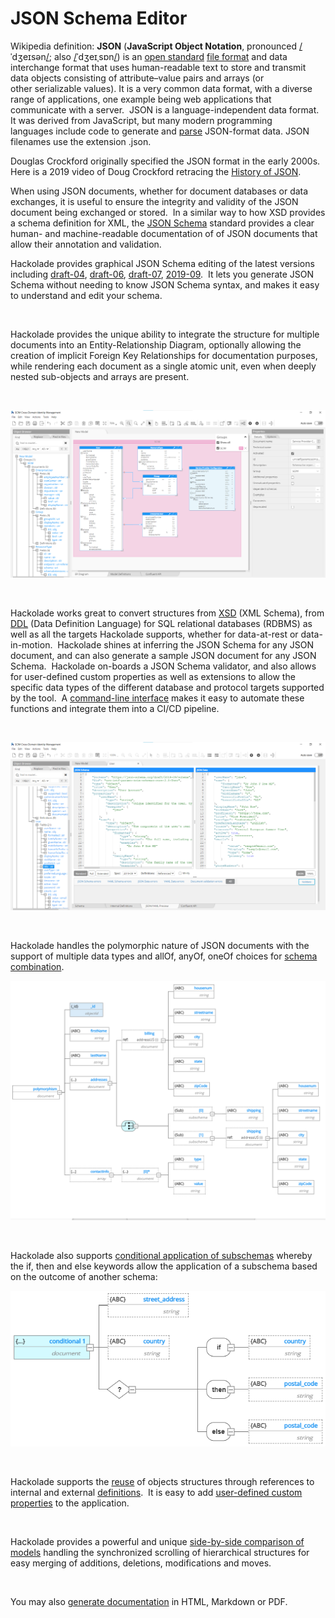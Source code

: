 # JSON Schema Editor

Wikipedia definition: **JSON** (**JavaScript Object Notation**, pronounced [/](<https://en.wikipedia.org/wiki/Help:IPA/English>)ˈdʒeɪsən[/](<https://en.wikipedia.org/wiki/Help:IPA/English>); also [/](<https://en.wikipedia.org/wiki/Help:IPA/English>)ˈdʒeɪˌsɒn[/](<https://en.wikipedia.org/wiki/Help:IPA/English>)) is an [open standard](<https://en.wikipedia.org/wiki/Open\_standard>) [file format](<https://en.wikipedia.org/wiki/File\_format>) and data interchange format that uses human-readable text to store and transmit data objects consisting of attribute–value pairs and arrays (or other serializable values). It is a very common data format, with a diverse range of applications, one example being web applications that communicate with a server.&nbsp; JSON is a language-independent data format. It was derived from JavaScript, but many modern programming languages include code to generate and [parse](<https://en.wikipedia.org/wiki/Parsing>) JSON-format data. JSON filenames use the extension .json.

Douglas Crockford originally specified the JSON format in the early 2000s. &nbsp; Here is a 2019 video of Doug Crockford retracing the [History of JSON](<https://youtu.be/TjVcVWB0oFk> "target=\"\_blank\"").&nbsp;

When using JSON documents, whether for document databases or data exchanges, it is useful to ensure the integrity and validity of the JSON document being exchanged or stored.&nbsp; In a similar way to how XSD provides a schema definition for XML, the [JSON Schema](<http://json-schema.org/> "target=\"\_blank\"") standard provides a clear human- and machine-readable documentation of of JSON documents that allow their annotation and validation.

Hackolade provides graphical JSON Schema editing of the latest versions including [draft-04](<https://json-schema.org/specification-links.html#draft-4> "target=\"\_blank\""), [draft-06](<https://json-schema.org/specification-links.html#draft-6> "target=\"\_blank\""), [draft-07](<https://json-schema.org/specification-links.html#draft-7> "target=\"\_blank\""), [2019-09](<https://json-schema.org/specification-links.html#2019-09-formerly-known-as-draft-8> "target=\"\_blank\"").&nbsp; It lets you generate JSON Schema without needing to know JSON Schema syntax, and makes it easy to understand and edit your schema.

&nbsp;

Hackolade provides the unique ability to integrate the structure for multiple documents into an Entity-Relationship Diagram, optionally allowing the creation of implicit Foreign Key Relationships for documentation purposes, while rendering each document as a single atomic unit, even when deeply nested sub-objects and arrays are present.

&nbsp;

![JSON Schema workspace](<lib/JSON%20Schema%20workspace.png>)

&nbsp;

Hackolade works great to convert structures from [XSD](<ImportamodelfromXSD.md>) (XML Schema), from [DDL](<SQLDDL.md>) (Data Definition Language) for SQL relational databases (RDBMS) as well as all the targets Hackolade supports, whether for data-at-rest or data-in-motion.&nbsp; Hackolade shines at inferring the JSON Schema for any JSON document, and can also generate a sample JSON document for any JSON Schema.&nbsp; Hackolade on-boards a JSON Schema validator, and also allows for user-defined custom properties as well as extensions to allow the specific data types of the different database and protocol targets supported by the tool.&nbsp; A [command-line interface](<CommandLineInterface.md>) makes it easy to automate these functions and integrate them into a CI/CD pipeline.

&nbsp;

![JSON Schema preview](<lib/JSON%20Schema%20preview.png>)

&nbsp;

Hackolade handles the polymorphic nature of JSON documents with the support of multiple data types and allOf, anyOf, oneOf choices for [schema combination](<https://json-schema.org/understanding-json-schema/reference/combining.html#combining-schemas> "target=\"\_blank\"").

![JSON Schema choices](<lib/JSON%20Schema%20choices.png>)

&nbsp;

Hackolade also supports [conditional application of subschemas](<https://json-schema.org/understanding-json-schema/reference/conditionals.html> "target=\"\_blank\"") whereby the if, then and else keywords allow the application of a subschema based on the outcome of another schema:

![JSON Schema conditional](<lib/JSON%20Schema%20conditional.png>)

&nbsp;

Hackolade supports the [reuse](<https://json-schema.org/understanding-json-schema/structuring.html#reuse> "target=\"\_blank\"") of objects structures through references to internal and external [definitions](<Reusableobjectsdefinitions.md>).&nbsp; It is easy to add [user-defined custom properties](<Userdefinedcustomproperties.md>) to the application.

&nbsp;

Hackolade provides a powerful and unique [side-by-side comparison of models](<Compareandmergemodels.md>) handling the synchronized scrolling of hierarchical structures for easy merging of additions, deletions, modifications and moves.

&nbsp;

You may also [generate documentation](<Generatedocumentation.md>) in HTML, Markdown or PDF. 